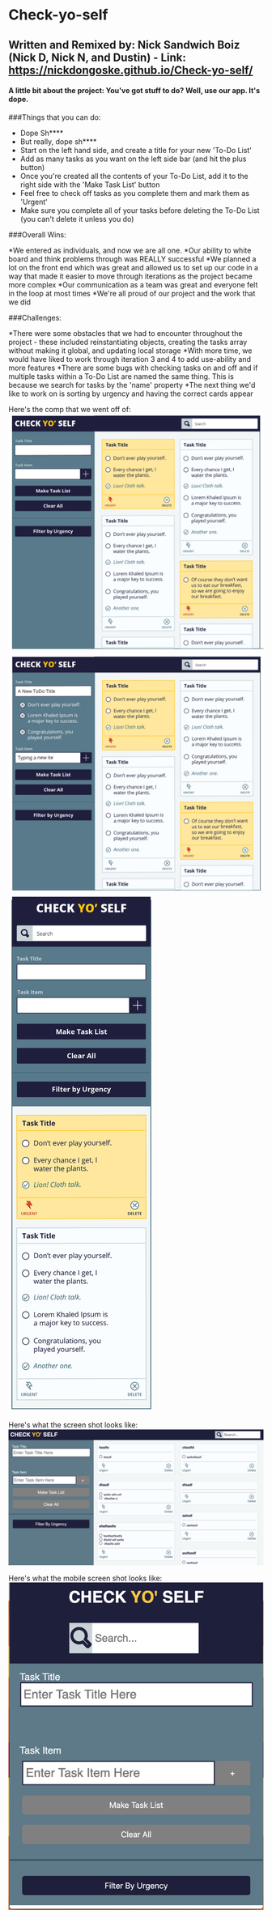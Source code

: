 # Check-yo-self
## Written and Remixed by: Nick Sandwich Boiz (Nick D, Nick N, and Dustin) - Link: https://nickdongoske.github.io/Check-yo-self/

#### A little bit about the project: You've got stuff to do? Well, use our app. It's dope.

###Things that you can do:

* Dope Sh****
* But really, dope sh****
* Start on the left hand side, and create a title for your new 'To-Do List'
* Add as many tasks as you want on the left side bar (and hit the plus button)
* Once you're created all the contents of your To-Do List, add it to the right side with the 'Make Task List' button
* Feel free to check off tasks as you complete them and mark them as 'Urgent'
* Make sure you complete all of your tasks before deleting the To-Do List (you can't delete it unless you do)

###Overall Wins:

*We entered as individuals, and now we are all one. 
*Our ability to white board and think problems through was REALLY successful
*We planned a lot on the front end which was great and allowed us to set up our code in a way that made it easier to move through iterations as the project became more complex
*Our communication as a team was great and everyone felt in the loop at most times
*We're all proud of our project and the work that we did

###Challenges:

*There were some obstacles that we had to encounter throughout the project - these included reinstantiating objects, creating the tasks array without making it global, and updating local storage
*With more time, we would have liked to work through iteration 3 and 4 to add use-ability and more features
*There are some bugs with checking tasks on and off and if multiple tasks within a To-Do List are named the same thing. This is because we search for tasks by the 'name' property
*The next thing we'd like to work on is sorting by urgency and having the correct cards appear

Here's the comp that we went off of:
![alt text](images/check-yo-self-comp.jpg "Check Yo' Self Comp")
![alt text](images/check-yo-self-comp2.jpg "Check Yo' Self Comp 2")
![alt text](images/check-yo-self-mobileComp.jpg "Check Yo' Self Mobile Comp")

Here's what the screen shot looks like:
![alt text](images/screen-shot-check-self.png "Check Yo' Self ScreenShot")

Here's what the mobile screen shot looks like: 
![alt text](images/mobile-screenshot.png "Check Yo' Self Mobile Screenshot")
